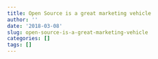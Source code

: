 ```yaml
---
title: Open Source is a great marketing vehicle
author: ''
date: '2018-03-08'
slug: open-source-is-a-great-marketing-vehicle
categories: []
tags: []
---
```


